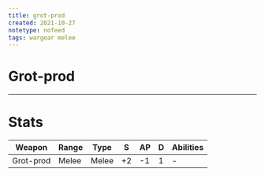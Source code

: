 ```yaml
---
title: grot-prod
created: 2021-10-27
notetype: nofeed
tags: wargear melee
---
```


# Grot-prod

---

# Stats

| Weapon    | Range | Type  | S   | AP  | D   | Abilities |
| --------- | ----- | ----- | --- | --- | --- | --------- |
| Grot-prod | Melee | Melee | +2  | -1  | 1   | -         | 
